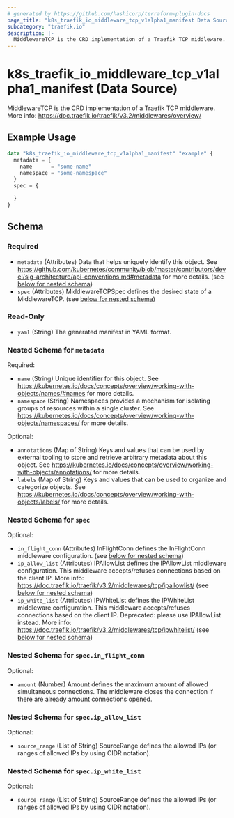 ```yaml
---
# generated by https://github.com/hashicorp/terraform-plugin-docs
page_title: "k8s_traefik_io_middleware_tcp_v1alpha1_manifest Data Source - terraform-provider-k8s"
subcategory: "traefik.io"
description: |-
  MiddlewareTCP is the CRD implementation of a Traefik TCP middleware. More info: https://doc.traefik.io/traefik/v3.2/middlewares/overview/
---
```


# k8s_traefik_io_middleware_tcp_v1alpha1_manifest (Data Source)

MiddlewareTCP is the CRD implementation of a Traefik TCP middleware. More info: https://doc.traefik.io/traefik/v3.2/middlewares/overview/

## Example Usage

```terraform
data "k8s_traefik_io_middleware_tcp_v1alpha1_manifest" "example" {
  metadata = {
    name      = "some-name"
    namespace = "some-namespace"
  }
  spec = {

  }
}
```

<!-- schema generated by tfplugindocs -->
## Schema

### Required

- `metadata` (Attributes) Data that helps uniquely identify this object. See https://github.com/kubernetes/community/blob/master/contributors/devel/sig-architecture/api-conventions.md#metadata for more details. (see [below for nested schema](#nestedatt--metadata))
- `spec` (Attributes) MiddlewareTCPSpec defines the desired state of a MiddlewareTCP. (see [below for nested schema](#nestedatt--spec))

### Read-Only

- `yaml` (String) The generated manifest in YAML format.

<a id="nestedatt--metadata"></a>
### Nested Schema for `metadata`

Required:

- `name` (String) Unique identifier for this object. See https://kubernetes.io/docs/concepts/overview/working-with-objects/names/#names for more details.
- `namespace` (String) Namespaces provides a mechanism for isolating groups of resources within a single cluster. See https://kubernetes.io/docs/concepts/overview/working-with-objects/namespaces/ for more details.

Optional:

- `annotations` (Map of String) Keys and values that can be used by external tooling to store and retrieve arbitrary metadata about this object. See https://kubernetes.io/docs/concepts/overview/working-with-objects/annotations/ for more details.
- `labels` (Map of String) Keys and values that can be used to organize and categorize objects. See https://kubernetes.io/docs/concepts/overview/working-with-objects/labels/ for more details.


<a id="nestedatt--spec"></a>
### Nested Schema for `spec`

Optional:

- `in_flight_conn` (Attributes) InFlightConn defines the InFlightConn middleware configuration. (see [below for nested schema](#nestedatt--spec--in_flight_conn))
- `ip_allow_list` (Attributes) IPAllowList defines the IPAllowList middleware configuration. This middleware accepts/refuses connections based on the client IP. More info: https://doc.traefik.io/traefik/v3.2/middlewares/tcp/ipallowlist/ (see [below for nested schema](#nestedatt--spec--ip_allow_list))
- `ip_white_list` (Attributes) IPWhiteList defines the IPWhiteList middleware configuration. This middleware accepts/refuses connections based on the client IP. Deprecated: please use IPAllowList instead. More info: https://doc.traefik.io/traefik/v3.2/middlewares/tcp/ipwhitelist/ (see [below for nested schema](#nestedatt--spec--ip_white_list))

<a id="nestedatt--spec--in_flight_conn"></a>
### Nested Schema for `spec.in_flight_conn`

Optional:

- `amount` (Number) Amount defines the maximum amount of allowed simultaneous connections. The middleware closes the connection if there are already amount connections opened.


<a id="nestedatt--spec--ip_allow_list"></a>
### Nested Schema for `spec.ip_allow_list`

Optional:

- `source_range` (List of String) SourceRange defines the allowed IPs (or ranges of allowed IPs by using CIDR notation).


<a id="nestedatt--spec--ip_white_list"></a>
### Nested Schema for `spec.ip_white_list`

Optional:

- `source_range` (List of String) SourceRange defines the allowed IPs (or ranges of allowed IPs by using CIDR notation).
